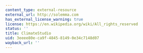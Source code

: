 ```yaml
---
content_type: external-resource
external_url: http://solemma.com
has_external_license_warning: true
license: https://en.wikipedia.org/wiki/All_rights_reserved
status: ''
title: ClimateStudio
uid: 3eeee80e-ca9f-4845-8149-0e34c7148d07
wayback_url: ''
---
```

